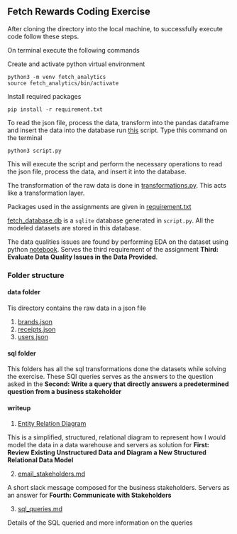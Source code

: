 ## Fetch Rewards Coding Exercise 

After cloning the directory into the local machine, to successfully execute code follow these steps.

On terminal execute the following commands

Create and activate python virtual environment 

```
python3 -m venv fetch_analytics
source fetch_analytics/bin/activate
```

Install required packages

```
pip install -r requirement.txt
```


To read the json file, process the data, transform into the pandas dataframe and insert the data into the database run [this](script.py) script. Type this command on the terminal 

```
python3 script.py
```

This will execute the script and perform the necessary operations to read the json file, process the data, and insert it into the database. 

The transformation of the raw data is done in [transformations.py](transformations.py). This acts like a transformation layer. 

Packages used in the assignments are given in [requirement.txt](requirement.txt)

[fetch_database.db](fetch_database.db) is a `sqlite` database generated in `script.py`. All the modeled datasets are stored in this database.

The data qualities issues are found by performing EDA on the dataset using python [notebook](eda.ipynb). Serves the third requirement of the assignment **Third: Evaluate Data Quality Issues in the Data Provided**. 

### Folder structure 

#### data folder

Tis directory contains the raw data in a json file 
1. [brands.json](data/brands.json)
2. [receipts.json](data/receipts.json)
3. [users.json](data/users.json)
 

#### sql folder

This folders has all the sql transformations done the datasets while solving the exercise. These SQl queries serves as the answers to the question asked in the **Second: Write a query that directly answers a predetermined question from a business stakeholder**

#### writeup 

1. [Entity Relation Diagram](writeup/ERD.png)

This is a simplified, structured, relational diagram to represent how I would model the data in a data warehouse and servers as solution for **First: Review Existing Unstructured Data and Diagram a New Structured Relational Data Model**

2. [email_stakeholders.md](writeup/email_stakeholders.md)

A short slack message composed for the business stakeholders. Servers as an answer for **Fourth: Communicate with Stakeholders**

3. [sql_queries.md](writeup/sql_queries.md)

Details of the SQL queried and more information on the queries 

